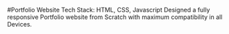 #Portfolio Website
Tech Stack: HTML, CSS, Javascript
Designed a fully responsive Portfolio website from Scratch with maximum compatibility in
all Devices.
